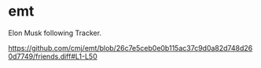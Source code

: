 # emt
Elon Musk following Tracker.

https://github.com/cmj/emt/blob/26c7e5ceb0e0b115ac37c9d0a82d748d260d7749/friends.diff#L1-L50
